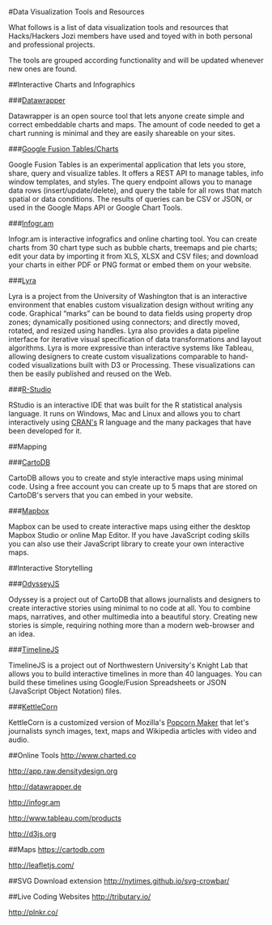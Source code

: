 #Data Visualization Tools and Resources

What follows is a list of data visualization tools and resources that Hacks/Hackers Jozi members have used and toyed with in both personal and professional projects. 

The tools are grouped according functionality and will be updated whenever new ones are found.

##Interactive Charts and Infographics

###[Datawrapper](https://datawrapper.de/)

Datawrapper is an open source tool that lets anyone create simple and correct embeddable charts and maps. The amount of code needed to get a chart running is minimal and they are easily shareable on your sites.

###[Google Fusion Tables/Charts](https://developers.google.com/fusiontables/)

Google Fusion Tables is an experimental application that lets you store, share, query and visualize tables. It offers a REST API to manage tables, info window templates, and styles. The query endpoint allows you to manage data rows (insert/update/delete), and query the table for all rows that match spatial or data conditions. The results of queries can be CSV or JSON, or used in the Google Maps API or Google Chart Tools. 

###[Infogr.am](http://infogr.am/)

Infogr.am is interactive infografics and online charting tool. You can create charts from 30 chart type such as bubble charts, treemaps and pie charts; edit your data by importing it from XLS, XLSX and CSV files; and download your charts in either PDF or PNG format or embed them on your website.

###[Lyra](http://idl.cs.washington.edu/projects/lyra/)

Lyra is a project from the University of Washington that is an interactive environment that enables custom visualization design without writing any code. Graphical “marks” can be bound to data fields using property drop zones; dynamically positioned using connectors; and directly moved, rotated, and resized using handles. Lyra also provides a data pipeline interface for iterative visual specification of data transformations and layout algorithms. Lyra is more expressive than interactive systems like Tableau, allowing designers to create custom visualizations comparable to hand-coded visualizations built with D3 or Processing. These visualizations can then be easily published and reused on the Web.

###[R-Studio](http://www.rstudio.com/)

RStudio is an interactive IDE that was built for the R statistical analysis language. It runs on Windows, Mac and Linux and allows you to chart interactively using [CRAN's](http://cran.r-project.org/) R language and the many packages that have been developed for it.

##Mapping

###[CartoDB](http://cartodb.com/)

CartoDB allows you to create and style interactive maps using minimal code. Using a free account you can create up to 5 maps that are stored on CartoDB's servers that you can embed in your website.

###[Mapbox](https://www.mapbox.com/)

Mapbox can be used to create interactive maps using either the desktop Mapbox Studio or online Map Editor. If you have JavaScript coding skills you can also use their JavaScript library to create your own interactive maps.

##Interactive Storytelling

###[OdysseyJS](http://cartodb.github.io/odyssey.js/)

Odyssey is a project out of CartoDB that allows journalists and designers to create interactive stories using minimal to no code at all. You to combine maps, narratives, and other multimedia into a beautiful story. Creating new stories is simple, requiring nothing more than a modern web-browser and an idea. 

###[TimelineJS](http://timeline.knightlab.com/)

TimelineJS is a project out of Northwestern University's Knight Lab that allows you to build interactive timelines in more than 40 languages. You can build these timelines using Google/Fusion Spreadsheets or JSON (JavaScript Object Notation) files.

###[KettleCorn](http://kettlecorn-edit.innovation-series.com/)

KettleCorn is a customized version of Mozilla's [Popcorn Maker](https://popcorn.webmaker.org/) that let's journalists synch images, text, maps and Wikipedia articles with video and audio.


##Online Tools
http://www.charted.co

http://app.raw.densitydesign.org

http://datawrapper.de

http://infogr.am

http://www.tableau.com/products 

http://d3js.org 

##Maps
https://cartodb.com 

http://leafletjs.com/


##SVG Download extension 
http://nytimes.github.io/svg-crowbar/ 

##Live Coding Websites 
http://tributary.io/ 

http://plnkr.co/
